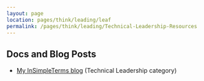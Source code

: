 ```yaml
---
layout: page
location: pages/think/leading/leaf
permalink: /pages/think/leading/Technical-Leadership-Resources
---
```


## Docs and Blog Posts

- [My InSimpleTerms blog](https://insimpleterms.blog/category/technical-leadership) (Technical Leadership category)
